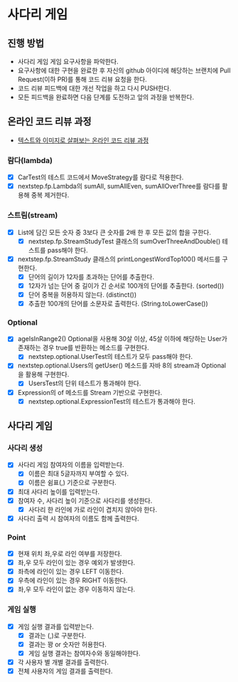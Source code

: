 # 사다리 게임
## 진행 방법
* 사다리 게임 게임 요구사항을 파악한다.
* 요구사항에 대한 구현을 완료한 후 자신의 github 아이디에 해당하는 브랜치에 Pull Request(이하 PR)를 통해 코드 리뷰 요청을 한다.
* 코드 리뷰 피드백에 대한 개선 작업을 하고 다시 PUSH한다.
* 모든 피드백을 완료하면 다음 단계를 도전하고 앞의 과정을 반복한다.

## 온라인 코드 리뷰 과정
* [텍스트와 이미지로 살펴보는 온라인 코드 리뷰 과정](https://github.com/nextstep-step/nextstep-docs/tree/master/codereview)

### 람다(lambda)
- [X] CarTest의 테스트 코드에서 MoveStrategy를 람다로 적용한다.
- [X] nextstep.fp.Lambda의 sumAll, sumAllEven, sumAllOverThree를 람다를 활용해 중복 제거한다.

### 스트림(stream)
- [X] List에 담긴 모든 숫자 중 3보다 큰 숫자를 2배 한 후 모든 값의 합을 구한다.
    - [X] nextstep.fp.StreamStudyTest 클래스의 sumOverThreeAndDouble() 테스트를 pass해야 한다.
- [X] nextstep.fp.StreamStudy 클래스의 printLongestWordTop100() 메서드를 구현한다.
    - [X] 단어의 길이가 12자를 초과하는 단어를 추출한다.
    - [X] 12자가 넘는 단어 중 길이가 긴 순서로 100개의 단어를 추출한다. (sorted())
    - [X] 단어 중복을 허용하지 않는다. (distinct())
    - [X] 추출한 100개의 단어를 소문자로 출력한다. (String.toLowerCase())

### Optional
- [X] ageIsInRange2() Optional을 사용해 30살 이상, 45살 이하에 해당하는 User가 존재하는 경우 true를 반환하는 메소드를 구현한다.
    - [X] nextstep.optional.UserTest의 테스트가 모두 pass해야 한다.
- [X] nextstep.optional.Users의 getUser() 메소드를 자바 8의 stream과 Optional을 활용해 구현한다.
    - [X] UsersTest의 단위 테스트가 통과해야 한다.
- [X] Expression의 of 메소드를 Stream 기반으로 구현한다.
    - [X] nextstep.optional.ExpressionTest의 테스트가 통과해야 한다.

## 사다리 게임

### 사다리 생성
- [X] 사다리 게임 참여자의 이름을 입력받는다.
  - [X] 이름은 최대 5글자까지 부여할 수 있다.
  - [X] 이름은 쉼표(,) 기준으로 구분한다.
- [X] 최대 사다리 높이를 입력받는다.
- [X] 참여자 수, 사다리 높이 기준으로 사다리를 생성한다.
  - [X] 사다리 한 라인에 가로 라인이 겹치지 않아야 한다.
- [X] 사다리 출력 시 참여자의 이름도 함께 출력한다.

### Point
- [X] 현재 위치 좌,우로 라인 여부를 저장한다.
- [X] 좌,우 모두 라인이 있는 경우 예외가 발생한다.
- [X] 좌측에 라인이 있는 경우 LEFT 이동한다.
- [X] 우측에 라인이 있는 경우 RIGHT 이동한다.
- [X] 좌,우 모두 라인이 없는 경우 이동하지 않는다.

### 게임 실행
- [X] 게임 실행 결과를 입력받는다.
  - [X] 결과는 (,)로 구분한다.
  - [X] 결과는 꽝 or 숫자만 허용한다.
  - [X] 게임 실행 결과는 참여자수와 동일해야한다.
- [X] 각 사용자 별 개별 결과를 출력한다.
- [X] 전체 사용자의 게임 결과를 출력한다.
